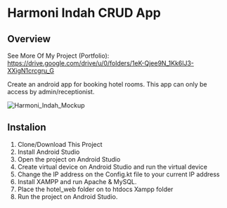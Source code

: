 # Harmoni Indah CRUD App

## Overview
See More Of My Project (Portfolio): https://drive.google.com/drive/u/0/folders/1eK-Qjee9N_1Kk6lJ3-XXigN1crcgru_G

Create an android app for booking hotel rooms. This app can only be access by admin/receptionist.

![Harmoni_Indah_Mockup](https://github.com/Alvin-Saputra/Harmoni-Indah-CRUD-App/assets/145079710/754fbe40-05ec-4a2b-8b91-8676e9313969)

## Instalion
1. Clone/Download This Project
2. Install Android Studio
3. Open the project on Android Studio
4. Create virtual device on Android Studio and run the virtual device
5. Change the IP address on the Config.kt file to your current IP address
6. Install XAMPP and run Apache & MySQL.
7. Place the hotel_web folder on to htdocs Xampp folder
8. Run the project on Android Studio.
